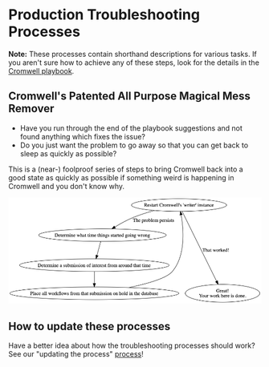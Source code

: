 # Production Troubleshooting Processes

**Note:** These processes contain shorthand descriptions for various tasks.
If you aren't sure how to achieve any of these steps, look for the details in
the [Cromwell playbook](https://docs.google.com/document/d/1_iRESDzuCgPTOPJnTYxTncIqJU8B1IFWarypDe3gbCY).

## Cromwell's Patented All Purpose Magical Mess Remover

* Have you run through the end of the playbook suggestions and not found anything which fixes the issue?
* Do you just want the problem to go away so that you can get back to sleep as quickly as possible?

This is a (near-) foolproof series of steps to bring Cromwell back into a good state as quickly as possible if something weird is happening in Cromwell and you don't know why.

![all-purpose-mess-remover](all-purpose-mess-remover.dot.png) 
 
## How to update these processes

Have a better idea about how the troubleshooting processes should work? 
See our "updating the process" [process](../README.MD)!
